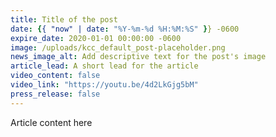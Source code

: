 ```yaml
---
title: Title of the post
date: {{ "now" | date: "%Y-%m-%d %H:%M:%S" }} -0600
expire_date: 2020-01-01 00:00:00 -0600
image: /uploads/kcc_default_post-placeholder.png
news_image_alt: Add descriptive text for the post's image
article_lead: A short lead for the article
video_content: false
video_link: "https://youtu.be/4d2LkGjg5bM"
press_release: false
---
```


Article content here